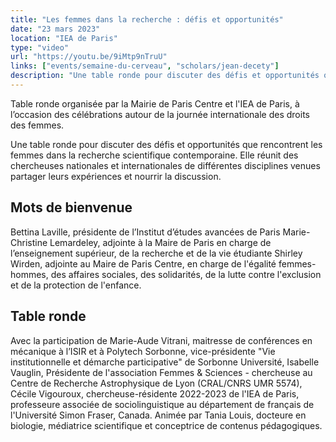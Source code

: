 ```yaml
---
title: "Les femmes dans la recherche : défis et opportunités"
date: "23 mars 2023"
location: "IEA de Paris"
type: "video"
url: "https://youtu.be/9iMtp9nTruU"
links: ["events/semaine-du-cerveau", "scholars/jean-decety"]
description: "Une table ronde pour discuter des défis et opportunités que rencontrent les femmes dans la recherche scientifique contemporaine. Elle réunit des chercheuses nationales et internationales de différentes disciplines venues partager leurs expériences et nourrir la discussion."
---
```


Table ronde organisée par la Mairie de Paris Centre et l'IEA de Paris, à l’occasion des célébrations autour de la journée internationale des droits des femmes.

Une table ronde pour discuter des défis et opportunités que rencontrent les femmes dans la recherche scientifique contemporaine. Elle réunit des chercheuses nationales et internationales de différentes disciplines venues partager leurs expériences et nourrir la discussion.

## Mots de bienvenue

Bettina Laville, présidente de l’Institut d’études avancées de Paris
Marie-Christine Lemardeley, adjointe à la Maire de Paris en charge de l’enseignement supérieur, de la recherche et de la vie étudiante
Shirley Wirden, adjointe au Maire de Paris Centre, en charge de l'égalité femmes-hommes, des affaires sociales, des solidarités, de la lutte contre l'exclusion et de la protection de l'enfance.

## Table ronde

Avec la participation de Marie-Aude Vitrani, maitresse de conférences en mécanique à l’ISIR et à Polytech Sorbonne, vice-présidente "Vie institutionnelle et démarche participative" de Sorbonne Université, Isabelle Vauglin, Présidente de l'association Femmes & Sciences - chercheuse au Centre de Recherche Astrophysique de Lyon (CRAL/CNRS UMR 5574), Cécile Vigouroux, chercheuse-résidente 2022-2023 de l'IEA de Paris, professeure associée de sociolinguistique au département de français de l'Université Simon Fraser, Canada.
Animée par Tania Louis, docteure en biologie, médiatrice scientifique et conceptrice de contenus pédagogiques.
